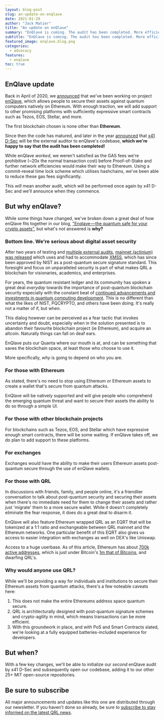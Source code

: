 ```yaml
---
layout: blog-post
slug: an-update-on-enqlave
date: 2021-01-29
author: "Jack Matier"
title: "An update on enQlave"
summary: "EnQlave is coming. The audit has been completed. More efficiencies were discovered which will necessitate another audit."
subtitle: "EnQlave is coming. The audit has been completed. More efficiencies were discovered which will necessitate another audit."
featured_image: enqlave.blog.png
categories:
  - advocacy
features:
  - enqlave
toc: true
---
```


## EnQlave update

Back in April of 2020, we [announced](/blog/enqlave-the-quantum-safe-for-your-crypto-assets) that we've been working on project [enQlave](https://enqlave.io), which allows people to secure their assets against quantum computers natively on Ethereum. With enough traction, we will add support to other promising platforms with sufficiently expressive smart contracts such as Tezos, EOS, Stellar, and more.

The first blockchain chosen is none other than **Ethereum**.

Since then the code has matured, and later in the year [announced](/blog/last-month-at-qrl-september-2020/) that [x41 D-Sec](https://www.x41-dsec.de/) will be the external auditor to enQlave's codebase, **which we're happy to say that the audit has been completed!**

While enQlave *worked*, we weren't satisfied as the GAS fees we're prohibitive (\~20x the normal transaction cost) before Proof-of-Stake and further network efficiencies would make their way to Ethereum. Using a commit-reveal time lock scheme which utilises hashchains, we've been able to reduce these gas fees significantly. 

This *will* mean another audit, which will be performed once again by x41 D-Sec and we'll announce when they commence. 

## But why enQlave?

While some things have changed, we've broken down a great deal of how enQlave fits together in our blog, ["Enqlave — the quantum safe for your crypto assets"](/blog/enqlave-the-quantum-safe-for-your-crypto-assets), but what's not answered is **why?**

### Bottom line. We're serious about digital asset security

After two years of testing and [multiple external audits](https://github.com/theQRL/audits/), [mainnet (actinium) was released](https://qrl.foundation/assets/QRLF-PR-20180626.pdf) which uses and had to accommodate [XMSS](https://tools.ietf.org/html/rfc8391), which has since been approved by NIST as a post-quantum secure signature standard. This foresight and focus on unparalleled security is part of what makes QRL a blockchain for visionaries, academics, and enterprises.

For years, the quantum resistant ledger and its community has spoken a great deal *everyday* towards the importance of post-quantum blockchain security especially with the constant beat of [continued advancements and investments in quantum computing development](https://quantumcomputingreport.com/news/). This is no different than what the likes of NIST, PQCRYPTO, and others have been doing. It's really not a matter of if, but when.

This dialog however can be perceived as a fear tactic that invokes uncertainty and doubt, especially when in the solution presented is to abandon their favourite blockchain project (ie Ethereum), and acquire an altcoin. Naturally things can fall on deaf ears. 

EnQlave puts our Quanta where our mouth is at, and can be something that saves the blockchain space, at least those who choose to use it.

More specifically, *why* is going to depend on who you are.

### For those with Ethereum 

As stated, there's no need to stop using Ethereum or Ethereum assets to create a wallet that's secure from quantum attacks.

EnQlave will be natively supported and will give people who comprehend the emerging quantum threat and want to secure their assets the ability to do so through a simple UI.  

### For those with other blockchain projects

For blockchains such as Tezos, EOS, and Stellar which have expressive enough smart contracts, there will be some waiting. If enQlave takes off, we do plan to add support to these platforms.

### For exchanges

Exchanges would have the ability to make their users Ethereum assets post-quantum secure through the use of enQlave wallets.

### For those with QRL

In discussions with friends, family, and people online, it's a friendlier conversation to talk about post-quantum security and securing their assets when there's no immediate need for them to change their assets and rather just 'migrate' them to a more secure wallet. While it doesn't completely eliminate the fear response, it does do a great deal to disarm it.

EnQlave will also feature Ethereum wrapped QRL as an EQRT that will be tokenized at a 1:1 ratio and exchangeable between QRL mainnet and the Ethereum networks. One particular benefit of this EQRT also gives us access to easier integration with exchanges as well on DEX's like Uniswap.

Access to a huge userbase. As of this article, Ethereum has about [700k active addresses](https://bitinfocharts.com/comparison/ethereum-activeaddresses.html), which is just under Bitcoin's [1m that of Bitcoins](https://bitinfocharts.com/comparison/activeaddresses-btc.html), and dwarfing QRL's.

### Why would anyone use QRL?

While we'll be providing a way for individuals and institutions to secure their Ethereum assets from quantum attacks, there's a few noteable caveats here:

1. This does not make the entire Ethereums address space quantum secure.
2. QRL is architecturally designed with post-quantum signature schemes and crypto-agility in mind, which means transactions can be more efficient.
3. With this groundwork in place, and with PoS and Smart Contracts slated, we're looking at a fully equipped batteries-included experience for developers.


## But when?

With a few key changes, we'll be able to initialize our *second* enQlave audit by x41 D-Sec and subsequently open our codebase, adding it to our other 25+ MIT open-source repositories.

## Be sure to subscribe

All major announcements and updates like this one are distributed through our newsletter. If you haven't done so already, be sure to [subscribe to stay informed on the latest QRL news](/#subscribe).